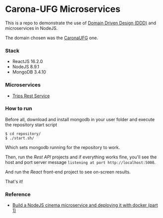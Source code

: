 # Carona-UFG Microservices

This is a repo to demonstrate the use of [Domain Driven Design (DDD)](https://github.com/p0w34007/ebooks/blob/master/Eric%20Evans%202003%20-%20Domain-Driven%20Design%20-%20Tackling%20Complexity%20in%20the%20Heart%20of%20Software.pdf) and microservices in NodeJS.

The domain chosen was the [CaronaUFG](https://github.com/moiseshilario/Carona-UFG) one.

### Stack
- ReactJS 16.2.0
- NodeJS 8.9.1
- MongoDB 3.4.10

### Microservices

- [Trips Rest Service](./trips-rest)

### How to run

Before all, download and install mongodb in your user folder and execute the repository start script
```
$ cd repository/
$ ./start.sh/
```

Which sets mongodb running for the repository to work.

Then, run the *Rest API* projects and if everything works fine, you'll see the host and port server message `listening at port http://localhost:5000`.

And run the *React* front-end project to see on-screen results.

That's it!

### Reference

- [Build a NodeJS cinema microservice and deploying it with docker (part 1)](https://medium.com/@cramirez92/build-a-nodejs-cinema-microservice-and-deploying-it-with-docker-part-1-7e28e25bfa8b)


